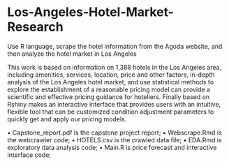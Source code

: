 # Los-Angeles-Hotel-Market-Research
Use R language, scrape the hotel information from the Agoda website, and then analyze the hotel market in Los Angeles

This work is based on information on 1,388 hotels in the Los Angeles area, including amenities, services, location, price and other factors, in-depth analysis of the Los Angeles hotel market, and use statistical methods to explore the establishment of a reasonable pricing model can provide a scientific and effective pricing guidance for hoteliers. Finally based on Rshiny makes an interactive interface that provides users with an intuitive, flexible tool that can be customized condition adjustment parameters to quickly get and apply our pricing models.

• Capstone_report.pdf is the capstone project report;
• Webscrape.Rmd is the webcrawler code;
• HOTELS.csv is the crawled data file;
• EDA.Rmd is exploratory data analysis code;
• Main.R is price forecast and interactive interface code;
